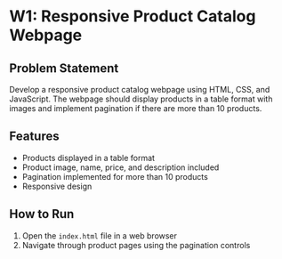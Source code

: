 # W1: Responsive Product Catalog Webpage

## Problem Statement
Develop a responsive product catalog webpage using HTML, CSS, and JavaScript. The webpage should display products in a table format with images and implement pagination if there are more than 10 products.

## Features
- Products displayed in a table format
- Product image, name, price, and description included
- Pagination implemented for more than 10 products
- Responsive design

## How to Run
1. Open the `index.html` file in a web browser
2. Navigate through product pages using the pagination controls

